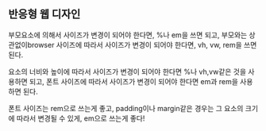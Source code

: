## 반응형 웹 디자인

부모요소에 의해서 사이즈가 변경이 되어야 한다면, %나 em을 쓰면 되고, 부모와는 상관없이browser 사이즈에 따라서 사이즈가 변경이 되어야 한다면, vh, vw, rem을 쓰면된다.

요소의 너비와 높이에 따라서 사이즈가 변경이 되어야 한다면 %나 vh,vw같은 것을 사용하면 되고, 폰트 사이즈에 따라서 사이즈가 변경이 되어야 한다면 em과 rem을 사용하면 된다.

폰트 사이즈는 rem으로 쓰는게 좋고, padding이나 margin같은 경우는 그 요소의 크기에 따라서 변경될 수 있게, em으로 쓰는게 좋다!
